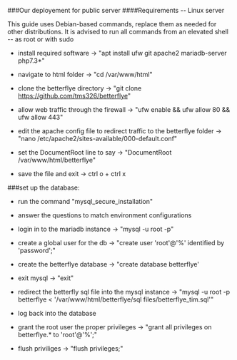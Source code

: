 ###Our deployement for public server
####Requirements -- Linux server

This guide uses Debian-based commands, replace them as needed for other distributions.
It is advised to run all commands from an elevated shell -- as root or with sudo

* install required software -> "apt install ufw git apache2 mariadb-server php7.3*"

* navigate to html folder -> "cd /var/www/html"

* clone the betterflye directory -> "git clone https://github.com/tms326/betterflye"

* allow web traffic through the firewall -> "ufw enable && ufw allow 80 && ufw allow 443"

* edit the apache config file to redirect traffic to the betterflye folder -> "nano /etc/apache2/sites-available/000-default.conf"

* set the DocumentRoot line to say -> "DocumentRoot /var/www/html/betterflye"
* save the file and exit -> ctrl o + ctrl x

###set up the database:

* run the command "mysql_secure_installation"
* answer the questions to match environment configurations

* login in to the mariadb instance -> "mysql -u root -p"
* create a global user for the db -> "create user 'root'@'%' identified by 'password';"
* create the betterflye database -> "create database betterflye'
* exit mysql -> "exit"

* redirect the betterfly sql file into the mysql instance -> "mysql -u root -p betterflye < '/var/www/html/betterflye/sql files/betterflye_tim.sql'"

* log back into the database
* grant the root user the proper privileges -> "grant all privileges on betterflye.* to 'root'@'%';"
* flush priviliges -> "flush privileges;"

